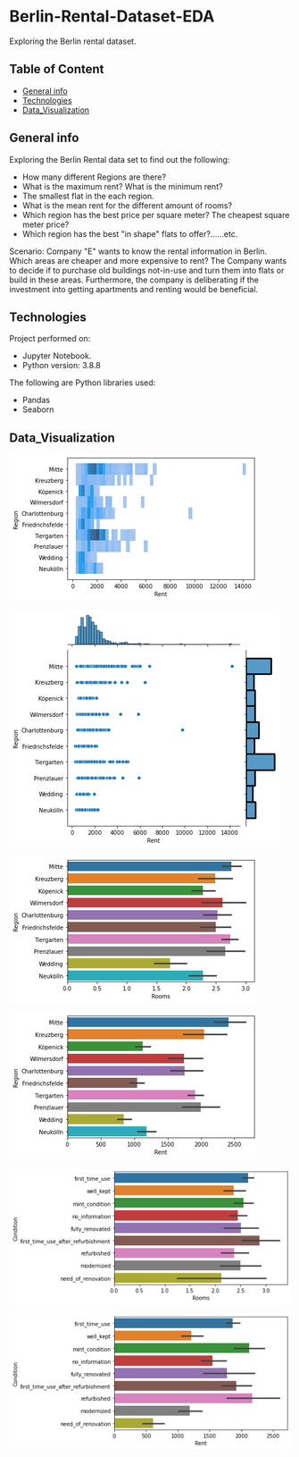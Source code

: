 # Berlin-Rental-Dataset-EDA
Exploring the Berlin rental dataset.

## Table of Content
* [General info](#general-info)
* [Technologies](#technologies)
* [Data_Visualization](#data_Visualization)

## General info
Exploring the Berlin Rental data set to find out the following:
* How many different Regions are there?
* What is the maximum rent? What is the minimum rent?
* The smallest flat in the each region.
* What is the mean rent for the different amount of rooms?
* Which region has the best price per square meter? The cheapest square meter price?
* Which region has the best "in shape" flats to offer?......etc.

Scenario: Company "E" wants to know the rental information in Berlin. Which areas are cheaper and more expensive to rent? The Company wants to decide if to purchase old buildings not-in-use and turn them into flats or build in these areas. Furthermore, the company is deliberating if the investment into getting apartments and renting would be beneficial.


## Technologies
Project performed on:
* Jupyter Notebook.
* Python version: 3.8.8

The following are Python libraries used:
- Pandas
- Seaborn

## Data_Visualization

![](Berlin%20Rentals/rr1.png)

![](Berlin%20Rentals/rr2.png)

![](Berlin%20Rentals/roomregion.png)

![](Berlin%20Rentals/roomregion2.png)

![](Berlin%20Rentals/conroom.png)

![](Berlin%20Rentals/conditionrent.png)


